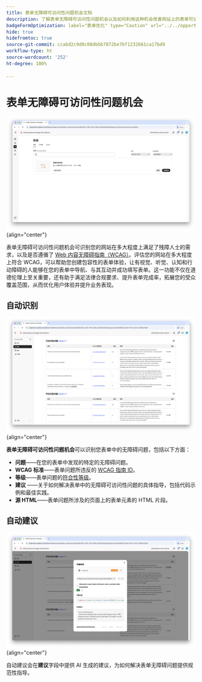 ```yaml
---
title: 表单无障碍可访问性问题机会文档
description: 了解表单无障碍可访问性问题机会以及如何利用这种机会改善网站上的表单可访问性和用户体验。
badgeFormOptimization: label="表单优化" type="Caution" url="../../opportunity-types/form-optimization.md" tooltip="表单优化"
hide: true
hidefromtoc: true
source-git-commit: ccabd2c9d0c08dbbb7872be7bf1232661ca17bd9
workflow-type: ht
source-wordcount: '252'
ht-degree: 100%

---
```



# 表单无障碍可访问性问题机会

![表单无障碍可访问性问题机会](./assets/forms-accessibility-issues/hero.png){align="center"}

表单无障碍可访问性问题机会可识别您的网站在多大程度上满足了残障人士的需求，以及是否遵循了 [Web 内容无障碍指南（WCAG）](https://www.w3.org/TR/WCAG21/)。评估您的网站在多大程度上符合 WCAG，可以帮助您创建包容性的表单体验，让有视觉、听觉、认知和行动障碍的人能够在您的表单中导航、与其互动并成功填写表单。这一功能不仅在道德伦理上至关重要，还有助于满足法律合规要求、提升表单完成率，拓展您的受众覆盖范围，从而优化用户体验并提升业务表现。

## 自动识别

![自动识别表单无障碍可访问性问题](./assets/forms-accessibility-issues/auto-identify.png){align="center"}

**表单无障碍可访问性问题机会**&#x200B;可以识别您表单中的无障碍问题，包括以下方面：

* **问题**——在您的表单中发现的特定的无障碍问题。
* **WCAG 标准**——表单问题所违反的 [WCAG 指南 ID](https://www.w3.org/TR/WCAG21/)。
* **等级**——表单问题的[符合性等级](https://www.w3.org/WAI/WCAG21/Understanding/conformance#levels)。
* **建议** ——关于如何解决表单中的无障碍可访问性问题的具体指导，包括代码示例和最佳实践。
* **源 HTML**——表单问题所涉及的页面上的表单元素的 HTML 片段。

## 自动建议

![自动建议表单无障碍可访问性问题](./assets/forms-accessibility-issues/auto-suggest.png){align="center"}

自动建议会在&#x200B;**建议**&#x200B;字段中提供 AI 生成的建议，为如何解决表单无障碍问题提供规范性指导。

<!-- 

## Auto-optimize

[!BADGE Ultimate]{type=Positive tooltip="Ultimate"}

![Auto-optimize forms accessibility issues](./assets/accessibility-issues/auto-optimize.png){align="center"}

Sites Optimizer Ultimate adds the ability to deploy auto-optimization for the form accessibility issues found.

>[!BEGINTABS]

>[!TAB Deploy optimization]

{{auto-optimize-deploy-optimization-slack}}

>[!TAB Request approval]

{{auto-optimize-request-approval}}

>[!ENDTABS]
-->

